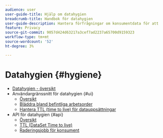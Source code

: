 ```yaml
---
audience: user
user-guide-title: Hjälp om datahygien
breadcrumb-title: Handbok för datahygien
user-guide-description: Hantera förfrågningar om konsumentdata för att följa juridiska sekretessregler som GDPR och CCPA.
feature: Privacy
source-git-commit: 9057d424d63217a3cef7ad2237a65700d9159323
workflow-type: tm+mt
source-wordcount: '52'
ht-degree: 3%

---
```



# Datahygien {#hygiene}

* [Datahygien - översikt](./home.md)
* Användargränssnitt för datahygien {#ui}
   * [Översikt](./ui/overview.md)
   * [Bläddra bland befintliga arbetsorder](./ui/browse.md)
   * [Hantera TTL (time to live) för datauppsättningar](./ui/ttl.md)
* API för datahygien {#api}
   * [Översikt](./api/overview.md)
   * [TTL (DataSet Time to live)](./api/ttl.md)
   * [Raderingsjobb för konsument](./api/jobs.md)
